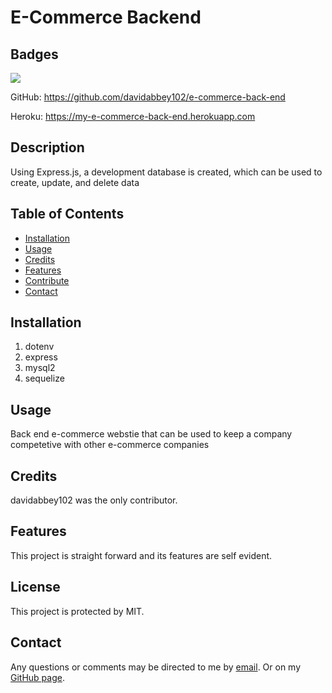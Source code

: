 # E-Commerce Backend

## Badges
![](https://img.shields.io/badge/License-MIT%20-blue.svg)

GitHub: https://github.com/davidabbey102/e-commerce-back-end


Heroku: https://my-e-commerce-back-end.herokuapp.com
## Description

Using Express.js, a development database is created, which can be used to create, update, and delete data

## Table of Contents

* [Installation](#installation)
* [Usage](#usage)
* [Credits](#credits)
* [Features](#features)
* [Contribute](#contribute)
* [Contact](#contact)

## Installation

1. dotenv
2. express
3. mysql2
4. sequelize

## Usage

 Back end e-commerce webstie that can be used to keep a company competetive with other e-commerce companies

## Credits

davidabbey102 was the only contributor.

## Features

This project is straight forward and its features are self evident.

## License

This project is protected by MIT.

## Contact

Any questions or comments may be directed to me by [email](davidabbey@earthlink.net). Or on my [GitHub page](https://github.com/davidabbey102).